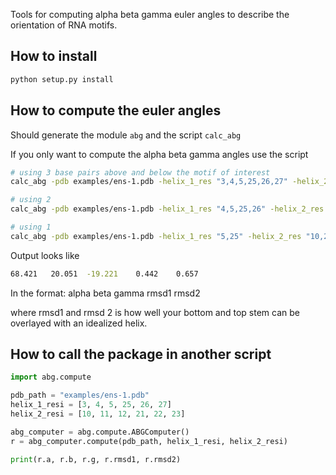 Tools for computing alpha beta gamma euler angles to describe the orientation of RNA motifs.



## How to install 

```python
python setup.py install
```



## How to compute the euler angles

Should generate the module `abg` and the script `calc_abg`

If you only want to compute the alpha beta gamma angles use the script

```bash
# using 3 base pairs above and below the motif of interest
calc_abg -pdb examples/ens-1.pdb -helix_1_res "3,4,5,25,26,27" -helix_2_res "10,11,12,21,22,23"

# using 2
calc_abg -pdb examples/ens-1.pdb -helix_1_res "4,5,25,26" -helix_2_res "10,11,22,23"

# using 1
calc_abg -pdb examples/ens-1.pdb -helix_1_res "5,25" -helix_2_res "10,23"

```

Output looks like

```bash
68.421   20.051  -19.221    0.442    0.657
```

In the format: alpha beta gamma rmsd1 rmsd2 

where rmsd1 and rmsd 2 is how well your bottom and top stem can be overlayed with an idealized helix.

## How to call the package in another script

```python
import abg.compute

pdb_path = "examples/ens-1.pdb"
helix_1_resi = [3, 4, 5, 25, 26, 27]
helix_2_resi = [10, 11, 12, 21, 22, 23]

abg_computer = abg.compute.ABGComputer()
r = abg_computer.compute(pdb_path, helix_1_resi, helix_2_resi)

print(r.a, r.b, r.g, r.rmsd1, r.rmsd2)

```









